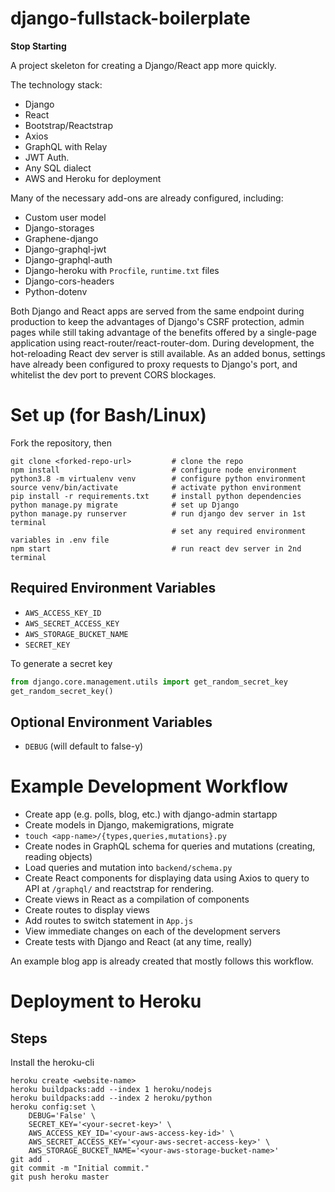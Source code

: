# django-fullstack-boilerplate
__Stop Starting__

A project skeleton for creating a Django/React app more quickly.

The technology stack:
- Django
- React
- Bootstrap/Reactstrap
- Axios
- GraphQL with Relay
- JWT Auth.
- Any SQL dialect
- AWS and Heroku for deployment

Many of the necessary add-ons are already configured, including:
- Custom user model
- Django-storages
- Graphene-django
- Django-graphql-jwt
- Django-graphql-auth
- Django-heroku with `Procfile`, `runtime.txt` files
- Django-cors-headers
- Python-dotenv

Both Django and React apps are served from the same endpoint during production to keep the advantages of Django's CSRF protection, admin pages while still taking advantage of the benefits offered by a single-page application using react-router/react-router-dom. During development, the hot-reloading React dev server is still available. As an added bonus, settings have already been configured to proxy requests to Django's port, and whitelist the dev port to prevent CORS blockages.

# Set up (for Bash/Linux)
Fork the repository, then

    git clone <forked-repo-url>         # clone the repo
    npm install                         # configure node environment
    python3.8 -m virtualenv venv        # configure python environment
    source venv/bin/activate            # activate python environment
    pip install -r requirements.txt     # install python dependencies
    python manage.py migrate            # set up Django
    python manage.py runserver          # run django dev server in 1st terminal
                                        # set any required environment variables in .env file
    npm start                           # run react dev server in 2nd terminal

## Required Environment Variables
- `AWS_ACCESS_KEY_ID`
- `AWS_SECRET_ACCESS_KEY`
- `AWS_STORAGE_BUCKET_NAME`
- `SECRET_KEY`

To generate a secret key
```python
from django.core.management.utils import get_random_secret_key
get_random_secret_key()
```

## Optional Environment Variables
- `DEBUG` (will default to false-y)

# Example Development Workflow
- Create app (e.g. polls, blog, etc.) with django-admin startapp
- Create models in Django, makemigrations, migrate
- `touch <app-name>/{types,queries,mutations}.py`
- Create nodes in GraphQL schema for queries and mutations (creating, reading objects)
- Load queries and mutation into `backend/schema.py`
- Create React components for displaying data using Axios to query to API at `/graphql/` and reactstrap for rendering.
- Create views in React as a compilation of components
- Create routes to display views
- Add routes to switch statement in `App.js`
- View immediate changes on each of the development servers
- Create tests with Django and React (at any time, really)

An example blog app is already created that mostly follows this workflow.

# Deployment to Heroku
## Steps

Install the heroku-cli

    heroku create <website-name>
    heroku buildpacks:add --index 1 heroku/nodejs
    heroku buildpacks:add --index 2 heroku/python
    heroku config:set \
        DEBUG='False' \
        SECRET_KEY='<your-secret-key>' \
        AWS_ACCESS_KEY_ID='<your-aws-access-key-id>' \
        AWS_SECRET_ACCESS_KEY='<your-aws-secret-access-key>' \
        AWS_STORAGE_BUCKET_NAME='<your-aws-storage-bucket-name>'
    git add .
    git commit -m "Initial commit."
    git push heroku master
